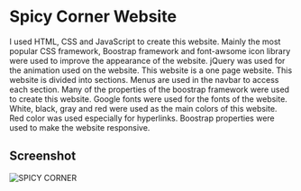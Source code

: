 # Spicy Corner Website

I used HTML, CSS and JavaScript to create this website. Mainly the most popular CSS framework, Boostrap framework and font-awsome icon library were used to improve the appearance of the website. jQuery was used for the animation used on the website. This website is a one page website. This website is divided into sections. Menus are used in the navbar to access each section. Many of the properties of the boostrap framework were used to create this website. Google fonts were used for the fonts of the website. White, black, gray and red were used as the main colors of this website. Red color was used especially for hyperlinks. Boostrap properties were used to make the website responsive.

## Screenshot

![SPICY CORNER](https://user-images.githubusercontent.com/82770183/178666420-2b754af7-0bf9-420a-9143-ea6bc4a5ffa4.png)
